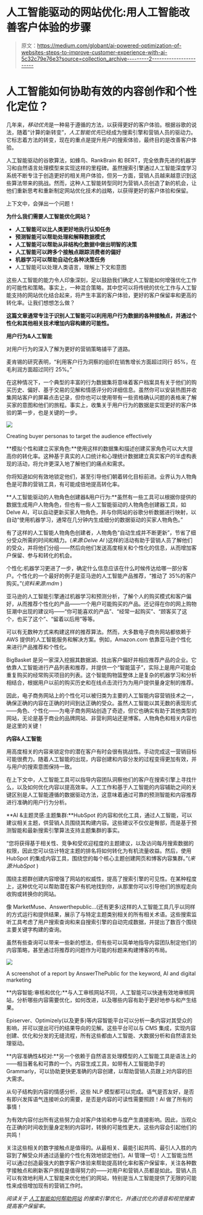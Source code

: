 # 人工智能驱动的网站优化:用人工智能改善客户体验的步骤

> 原文：<https://medium.com/globant/ai-powered-optimization-of-websites-steps-to-improve-customer-experience-with-ai-5c32c79e76e3?source=collection_archive---------2----------------------->

# **人工智能如何协助有效的内容创作和个性化定位？**

几年来，*移动优先*是一种易于遵循的方法，以获得更好的客户体验。根据谷歌的说法，随着“计算的新转变”，*人工智能优先*已经成为搜索引擎和营销人员的驱动力。它标志着方法的转变，现在的重点是提升用户的搜索体验，最终目的是改善客户体验。

人工智能驱动的谷歌算法，如蜂鸟、RankBrain 和 BERT，完全依靠先进的机器学习和自然语言处理模型来实现这样的里程碑。虽然搜索引擎通过人工智能深度学习系统不断专注于创造更好的相关用户体验，但另一方面，营销人员越来越意识到这些算法带来的挑战。然而，这种人工智能转型同时为营销人员创造了新的机会，让他们重新思考和重新制定网站优化技术的战略，以获得更好的客户体验和保留。

上下文中，会弹出一个问题！

**为什么我们需要人工智能优化网站？**

*   **人工智能可以比人类更好地执行认知任务**
*   **预测智能可以帮助处理和解释数据模式**
*   **人工智能可以帮助从非结构化数据中做出明智的决策**
*   **人工智能可以跨多个接触点跟踪消费者的偏好**
*   **机器学习可以帮助自动化各种决策任务**
*   人工智能可以处理人类语言，理解上下文和意图

这些人工智能的能力令人印象深刻，足以鼓励我们确定人工智能如何增强优化工作的可能性和策略。事实上，一种混合策略，其中您可以将传统的优化工作与人工智能支持的网站优化结合起来，将产生丰富的客户体验，更好的客户保留率和更高的转化率。让我们想想怎么做？

**这篇文章通常专注于识别人工智能可以利用用户行为数据的各种接触点，并通过个性化和其他相关技术增加内容构建的可能性。**

**用户行为&人工智能**

对用户行为的深入了解为更好的营销策略铺平了道路。

麦肯锡的研究表明，“利用客户行为洞察的组织在销售增长方面超过同行 85%，在毛利润方面超过同行 25%。”

在这种情况下，一个典型的丰富的行为数据集将意味着客户档案具有关于他们的购买历史、偏好、基于交易的见解和情感评分的详细信息。虽然你可以安装热图并收集网站客户的屏幕点击记录，但你也可以使用带有一些资格确认问题的表格来了解买家的意图和他们的旅程。事实上，收集关于用户行为的数据是实现更好的客户体验的第一步，也是关键的一步。

![](img/7c32e0b60595e1ff38b93cc44689ccea.png)

Creating buyer personas to target the audience effectively

**模拟个性和建立买家角色:**使用这样的数据集和描述创建买家角色可以大大提高你的转化率。这种基于真实的人口统计和心理统计数据建立真实客户的半虚构表现的活动，将允许更深入地了解他们的痛点和需求。

你将知道如何有效地锁定他们，甚至引导他们朝着转化目标前进。业界认为人物角色是可靠的营销工具，有可能成倍地提高转化率。

**人工智能驱动的人物角色创建器&用户行为:**虽然有一些工具可以根据你提供的数据生成用户人物角色，但也有一些人工智能驱动的人物角色创建器工具，如 Delve AI，可以自动更新买家人物角色，并与你网站的谷歌分析数据进行映射，以自动“使用机器学习，通常在几分钟内生成细分的数据驱动的买家人物角色。”

有了这样的人工智能人物角色创建者，人物角色“自动生成并不断更新”，节省了细分受众所需的时间和精力。(*来源:Delve AI* )这样的活动有助于营销人员了解他们的受众，并将他们分组——然后向他们发送高度相关和个性化的信息，从而增加客户保留、参与和转化的机会。

个性化:机器学习更进了一步，确定什么信息应该在什么时候传达给哪一部分客户。个性化的一个最好的例子是亚马逊的人工智能产品推荐，“推动了 35%的客户购买。”(*资料来源:mdm* )

亚马逊的人工智能引擎通过机器学习和预测分析，了解个人的购买模式和客户偏好，从而推荐个性化的产品——一个用户可能购买的产品。还记得在你的网上购物狂潮中出现的建议吗——“你可能喜欢的产品”、“经常一起购买”、“顾客买了这个，也买了这个”、“留着以后用”等等。

可以有无数种方式来构建这样的推荐算法。然而，大多数电子商务网站都依赖于 AWS 提供的人工智能服务和解决方案。例如，Amazon.com 依靠亚马逊个性化来进行产品推荐和个性化。

BigBasket 是另一家深入挖掘其数据湖、找出客户偏好并相应推荐产品的企业。它依靠人工智能进行产品列表和推荐，并提供一个“智能篮子”，实际上是用户可能会重复购买的经常购买项目的列表。这个智能购物篮整体上是复杂的机器学习和分析相结合，根据用户以前的购买历史和在线点击流行为为用户提供量身定制的推荐。

因此，电子商务网站上的个性化可以被归类为主要的人工智能内容营销技术之一，确保正确的内容在正确的时间到达正确的受众。虽然人工智能以其无数的表现形式——角色、个性化——为电子商务网站创造了奇迹，但它也确实有助于其他类型的网站，无论是基于商业的品牌网站、非营利网站还是博客。人物角色和相关内容也是这里的关键！

**内容&人工智能**

用高度相关的内容来锁定你的潜在客户有时会很有挑战性。手动完成这一营销目标可能很费力。随着人工智能的出现，内容创建和内容分发的过程变得更加有效，并与用户的搜索意图保持一致。

在上下文中，人工智能工具可以指导内容团队洞察他们的客户在搜索引擎上寻找什么，以及如何优化内容以提高效率。人工工作和基于人工智能的内容辅助之间的关键区别是人工智能遵循的数据驱动方法，这意味着通过可靠的预测智能和内容推荐进行准确的用户行为分析。

**AI &主题灵感:主题集群:**HubSpot 的内容和优化工具，通过人工智能，可以建议相关主题，供营销人员围绕其构建内容。这些建议不仅仅是臀部，而是基于预测智能和最新搜索引擎算法支持主题集群的事实。

“您将获得基于相关性、竞争和受欢迎程度的主题建议，以及访问每月搜索数据的权限，因此您可以估计特定主题的排名将如何转化为有机流量收益。然后，使用 HubSpot 的集成内容工具，围绕您的每个核心主题创建网页和博客内容集群。”(*来源:HubSpot* )

围绕主题群创建内容增强了网站的权威性，提高了搜索引擎的可见性。在某种程度上，这种优化可以帮助潜在客户有机地找到你，从那里你可以引导他们的旅程走向收购或转换你的网站。

像 MarketMuse、Answerthepublic…(还有更多)这样的人工智能工具几乎以同样的方式运行和提供结果，展示了与特定主题类别相关的所有相关术语。这些搜索监听工具考虑了用户搜索查询和来自搜索引擎的自动完成数据，并提出了数百个围绕主要关键字构建的查询。

虽然有些查询可以带来一些新的想法，但有些可以简单地指导内容团队制定他们的内容策略，甚至通过将推荐的问题作为可能的标题来构建博客的布局。

![](img/60ca0bb0e96cb00cf832f4db4ad2aa81.png)

A screenshot of a report by AnswerThePublic for the keyword, AI and digital marketing

**内容智能:审核和优化:**与人工审核网站不同，人工智能可以快速有效地审核网站，分析哪些内容需要优化，如何改进，以及哪些内容有助于更好地参与和产生结果。

Episerver、Optimizely(以及更多)等内容智能平台可以分析一条内容对其受众的影响，并可以提出可行的结果导向的见解。这些平台可以与 CMS 集成，实现内容创建、优化和分发的无缝流程，所有这些都由人工智能、大数据分析和自然语言处理驱动。

**内容准确性&校对:**另一个依赖于自然语言处理模型的人工智能工具是语法上的——相当著名和可靠的一个。内容生成工具，如带有人工智能助手的 Grammarly，可以协助更快更准确的内容创建，以帮助营销人员跟上对内容的巨大需求。

从句子结构到内容的情感分析，这些 NLP 模型都可以完成。语气是否友好，是否有即兴发挥语气连接听众的需要，是否是内容的可读性需要照顾！AI 做了所有的事情！

为有效内容付出所有这些努力会对客户体验和参与度产生直接影响。因此，当观众在正确的时间收到量身定制的内容时，转换的可能性更大，这些内容会引起他们的共鸣！

关注这些相关的数字接触点是值得的。从最相关、最能引起共鸣、最引人入胜的内容到了解受众并通过适量的个性化有效地锁定他们，AI 管理一切！人工智能当然可以通过创造最强大的数字客户体验来帮助提高转化率和客户保留率，关注各种数字接触点和刷新客户旅程是值得努力的——对用户和营销人员都是如此。营销人员可以有效地利用人工智能来优化他们的网站，特别是当人工智能提供了无限的可能性来成倍增加现有的营销工作时。

*阅读关于* [*人工智能如何帮助网站*](/globant/ai-powered-seo-steps-to-improve-customer-experience-with-ai-958290fe8670) *的搜索引擎优化，并通过优化的语音和视觉搜索提高客户保留率。*
